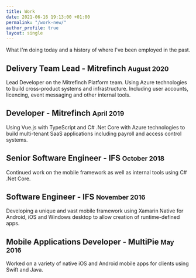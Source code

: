 ```yaml
---
title: Work
date: 2021-06-16 19:13:00 +01:00
permalink: "/work-new/"
author_profile: true
layout: single
---
```


What I'm doing today and a history of where I've been employed in the past.

## Delivery Team Lead - Mitrefinch <small>August 2020</small>

Lead Developer on the Mitrefinch Platform team. Using Azure technologies to build cross-product systems and infrastructure. Including user accounts, licencing, event messaging and other internal tools.

## Developer - Mitrefinch <small>April 2019</small>

Using Vue.js with TypeScript and C# .Net Core with Azure technologies to build multi-tenant SaaS applications including payroll and access control systems.

## Senior Software Engineer - IFS <small>October 2018</small>

Continued work on the mobile framework as well as internal tools using C# .Net Core.

## Software Engineer - IFS <small>November 2016</small>

Developing a unique and vast mobile framework using Xamarin Native for Android, iOS and Windows desktop to allow creation of runtime-defined apps.

## Mobile Applications Developer - MultiPie <small>May 2016</small>

Worked on a variety of native iOS and Android mobile apps for clients using Swift and Java.